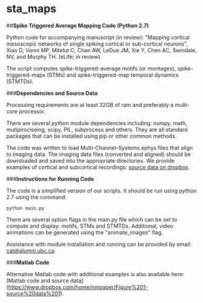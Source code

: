 # sta_maps
##**Spike Triggered Average Mapping Code (Python 2.7)**

Python code for accompanying manuscript (in review): "Mapping cortical mesoscopic networks of single spiking cortical or sub-cortical neurons", Xiao D, Vanni MP, Mitelut C, Chan AW, LeDue JM, Xie Y, Chen AC, Swindale, NV, and Murphy TH. (eLife; in review).

The script computes spike-triggered-average motifs (or montages), spike-triggered-maps (STMs) and spike-triggered-map temporal dynamics (STMTDs). 



###**Dependencies and Source Data**

Processing requirements are at least 32GB of ram and preferably a multi-core processor. 

There are several python module dependencies including: numpy, math, mutiplrociseing, scipy, PIL, subprocess and others. They are all standard packages that can be installed using pip or other common methods.

The code was written to load Multi-Channel-Systems ephys files that align to imaging data. The imaging data files (converted and aligned) should be downloaded and saved into the appropriate directories. We provide examples of cortical and subcortical recordings: [source data on dropbox](https://www.dropbox.com/sh/chet957crw41267/AADgke5NMnM__f4L4PDaK4QHa?dl=0).


###**Instructions for Running Code**

The code is a simplified version of our scripts. It should be run using python 2.7 using the command:

`python main.py`

There are several option flags in the main.py file which can be set to compute and display: motifs, STMs and STMTDs. Additional, video animations can be generated using the "animate_images" flag.

Assistance with module installation and running can be provided by email: cat@alumni.ubc.ca.


###**Matlab Code**

Alternative Matlab code with additional examples is also available here: [Matlab code and source data] (https://www.dropbox.com/home/nmpaper/Figure%201-source%20data%201).
